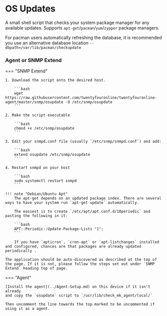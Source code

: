 
# OS Updates

A small shell script that checks your system package manager for any
available updates. Supports `apt-get`/`pacman`/`yum`/`zypper` package
managers.

For pacman users automatically refreshing the database, it is
recommended you use an alternative database location
`--dbpath=/var/lib/pacman/checkupdate`

### Agent or SNMP Extend

=== "SNMP Extend"

    1. Download the script onto the desired host.

        ```bash
        wget https://raw.githubusercontent.com/twentyfouronline/twentyfouronline-agent/master/snmp/osupdate -O /etc/snmp/osupdate
        ```

    2. Make the script executable

        ```bash
        chmod +x /etc/snmp/osupdate
        ```

    3. Edit your snmpd.conf file (usually `/etc/snmp/snmpd.conf`) and add:

        ```bash
        extend osupdate /etc/snmp/osupdate
        ```

    4. Restart snmpd on your host

        ```bash
        sudo systemctl restart snmpd
        ```

    !!! note "Debian/Ubuntu Apt"
        The apt-get depends on an updated package index. There are several ways to have your system run `apt-get update` automatically. 
        
        The easiest is to create `/etc/apt/apt.conf.d/10periodic` and pasting the following in it: 
        
        ```bash
        APT::Periodic::Update-Package-Lists "1"; 
        ```

        If you have `apticron`, `cron-apt` or `apt-listchanges` installed and configured, chances are that packages are already updated periodically .

    The application should be auto-discovered as described at the top of
    the page. If it is not, please follow the steps set out under `SNMP
    Extend` heading top of page.

=== "Agent"

    [Install the agent](../Agent-Setup.md) on this device if it isn't already
    and copy the `osupdate` script to `/usr/lib/check_mk_agent/local/`

    Then uncomment the line towards the top marked to be uncommented if
    using it as a agent.





